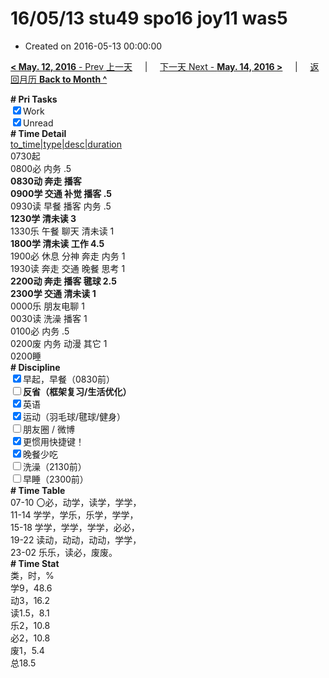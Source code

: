 # 16/05/13 stu49 spo16 joy11 was5

- Created on 2016-05-13 00:00:00

[**< May. 12, 2016** - Prev 上一天](_archived/lifelogs/2016/05/d12.md) &nbsp; &nbsp; | &nbsp; &nbsp; [下一天 Next - **May. 14, 2016 >**](_archived/lifelogs/2016/05/d14.md) &nbsp; &nbsp; |  &nbsp; &nbsp; [返回月历 **Back to Month ^**](_archived/lifelogs/2016/05/index.md)
<br/><div><b># Pri Tasks</b></div><div><input checked="true" type="checkbox"/>Work</div><div><input checked="true" type="checkbox"/>Unread</div><div><b># Time Detail</b></div><div><u>to_time|type|desc|duration</u></div><div>0730起</div><div>0800必 内务 .5</div><div><b>0830动 奔走 播客</b></div><div><b>0900学 交通 补觉 播客 .5</b></div><div>0930读 早餐 播客 内务 .5</div><div><b>1230学 清未读 3</b></div><div>1330乐 午餐 聊天 清未读 1</div><div><b>1800学 清未读 工作 4.5</b></div><div>1900必 休息 分神 奔走 内务 1</div><div>1930读 奔走 交通 晚餐 思考 1</div><div><b>2200动 奔走 播客 毽球 2.5</b></div><div><b>2300学 交通 清未读 1</b></div><div>0000乐 朋友电聊 1</div><div>0030读 洗澡 播客 1</div><div>0100必 内务 .5</div><div>0200废 内务 动漫 其它 1</div><div>0200睡</div><div><b># Discipline</b></div><div><input checked="true" type="checkbox"/>早起，早餐（0830前）</div><div><b><input type="checkbox"/></b><b>反省（框架复习/生活优化）</b></div><div><input checked="true" type="checkbox"/>英语</div><div><input checked="true" type="checkbox"/>运动（羽毛球/毽球/健身）</div><div><input type="checkbox"/>朋友圈 / 微博</div><div><input checked="true" type="checkbox"/>更惯用快捷键！</div><div><input checked="true" type="checkbox"/>晚餐少吃</div><div><input type="checkbox"/>洗澡（2130前）</div><div><input type="checkbox"/>早睡（2300前）</div><div><b># Time Table</b></div><div>07-10 〇必，动学，读学，学学，</div><div>11-14 学学，学乐，乐学，学学，</div><div>15-18 学学，学学，学学，必必，</div><div>19-22 读动，动动，动动，学学，</div><div>23-02 乐乐，读必，废废。</div><div><b># Time Stat</b></div><div>类，时，%</div><div>学9，48.6</div><div>动3，16.2</div><div>读1.5，8.1</div><div>乐2，10.8</div><div>必2，10.8</div><div>废1，5.4</div><div>总18.5</div>
